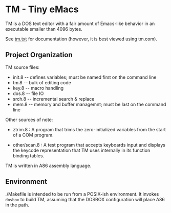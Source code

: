 # TM - Tiny eMacs

TM is a DOS text editor with a fair amount of Emacs-like behavior in an
executable smaller than 4096 bytes.

See [tm.txt](tm.txt) for documentation (however, it is best viewed using
tm.com).


## Project Organization

TM source files:

 * init.8  -- defines variables; must be named first on the command line
 * tm.8    -- bulk of editing code
 * key.8   -- macro handling
 * dos.8   -- file IO
 * srch.8  -- incremental search & replace
 * mem.8   -- memory and buffer managemnt; must be last on the command line

Other sources of note:

* ztrim.8 : A program that trims the zero-initialized variables from the
  start of a COM program.

* other/scan.8 : A test program that accepts keyboards input and displays
  the keycode representation that TM uses internally in its function binding
  tables.

TM is written in A86 assembly language.


## Environment

./Makefile is intended to be run from a POSIX-ish environment.  It invokes
`dosbox` to build TM, assuming that the DOSBOX configuration will place A86
in the path.
